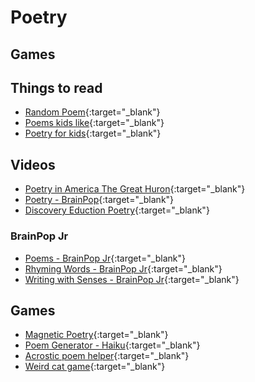# Poetry

## Games

## Things to read

- [Random Poem](https://www.poetry4kids.com/random/){:target="\_blank"}
- [Poems kids like](https://poets.org/text/poems-kids){:target="\_blank"}
- [Poetry for kids](https://www.poetry4kids.com/poems/){:target="\_blank"}

## Videos

- [Poetry in America The Great Huron](https://www.poetryinamerica.org/episode/the-gray-heron/){:target="\_blank"}
- [Poetry - BrainPop](https://www.brainpop.com/english/writing/poetry/){:target="\_blank"}
- [Discovery Eduction Poetry](https://app.discoveryeducation.com/learn/channels/channel/9d96e0d4-58c2-46f1-b62b-fba74ed89a21){:target="\_blank"}

### BrainPop Jr

- [Poems - BrainPop Jr](https://jr.brainpop.com/readingandwriting/writing/poems/){:target="\_blank"}
- [Rhyming Words - BrainPop Jr](https://jr.brainpop.com/readingandwriting/phonics/rhymingwords/){:target="\_blank"}
- [Writing with Senses - BrainPop Jr](https://jr.brainpop.com/readingandwriting/writing/writingwiththesenses/){:target="\_blank"}

## Games

- [Magnetic Poetry](http://play.magneticpoetry.com/poem/Nature/kit/){:target="\_blank"}
- [Poem Generator - Haiku](https://www.poem-generator.org.uk/haiku/){:target="\_blank"}
- [Acrostic poem helper](http://www.joglab.com/wordfinder.htm){:target="\_blank"}
- [Weird cat game](https://ereadinggames.com/poetry-cat/){:target="\_blank"}
